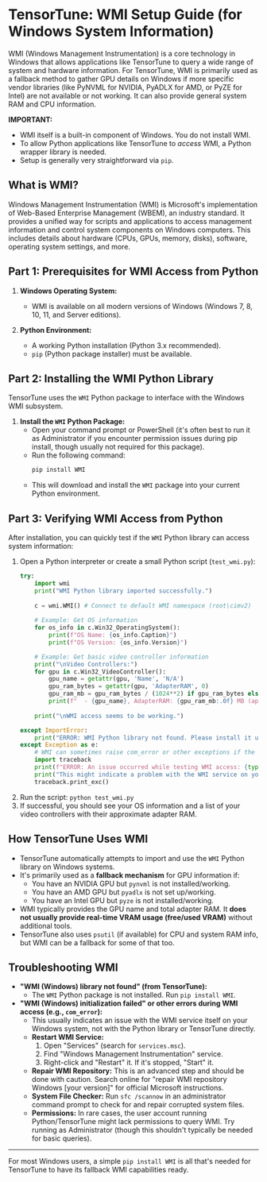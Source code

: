 # TensorTune: WMI Setup Guide (for Windows System Information)

WMI (Windows Management Instrumentation) is a core technology in Windows that allows applications like TensorTune to query a wide range of system and hardware information. For TensorTune, WMI is primarily used as a fallback method to gather GPU details on Windows if more specific vendor libraries (like PyNVML for NVIDIA, PyADLX for AMD, or PyZE for Intel) are not available or not working. It can also provide general system RAM and CPU information.

**IMPORTANT:**
*   WMI itself is a built-in component of Windows. You do not install WMI.
*   To allow Python applications like TensorTune to *access* WMI, a Python wrapper library is needed.
*   Setup is generally very straightforward via `pip`.

## What is WMI?

Windows Management Instrumentation (WMI) is Microsoft's implementation of Web-Based Enterprise Management (WBEM), an industry standard. It provides a unified way for scripts and applications to access management information and control system components on Windows computers. This includes details about hardware (CPUs, GPUs, memory, disks), software, operating system settings, and more.

## Part 1: Prerequisites for WMI Access from Python

1.  **Windows Operating System:**
    *   WMI is available on all modern versions of Windows (Windows 7, 8, 10, 11, and Server editions).

2.  **Python Environment:**
    *   A working Python installation (Python 3.x recommended).
    *   `pip` (Python package installer) must be available.

## Part 2: Installing the WMI Python Library

TensorTune uses the `WMI` Python package to interface with the Windows WMI subsystem.

1.  **Install the `WMI` Python Package:**
    *   Open your command prompt or PowerShell (it's often best to run it as Administrator if you encounter permission issues during pip install, though usually not required for this package).
    *   Run the following command:
        ```bash
        pip install WMI
        ```
    *   This will download and install the `WMI` package into your current Python environment.

## Part 3: Verifying WMI Access from Python

After installation, you can quickly test if the `WMI` Python library can access system information:

1.  Open a Python interpreter or create a small Python script (`test_wmi.py`):
    ```python
    try:
        import wmi
        print("WMI Python library imported successfully.")
        
        c = wmi.WMI() # Connect to default WMI namespace (root\cimv2)
        
        # Example: Get OS information
        for os_info in c.Win32_OperatingSystem():
            print(f"OS Name: {os_info.Caption}")
            print(f"OS Version: {os_info.Version}")

        # Example: Get basic video controller information
        print("\nVideo Controllers:")
        for gpu in c.Win32_VideoController():
            gpu_name = getattr(gpu, 'Name', 'N/A')
            gpu_ram_bytes = getattr(gpu, 'AdapterRAM', 0)
            gpu_ram_mb = gpu_ram_bytes / (1024**2) if gpu_ram_bytes else 0
            print(f"  - {gpu_name}, AdapterRAM: {gpu_ram_mb:.0f} MB (approx.)")
        
        print("\nWMI access seems to be working.")

    except ImportError:
        print("ERROR: WMI Python library not found. Please install it using 'pip install WMI'.")
    except Exception as e:
        # WMI can sometimes raise com_error or other exceptions if the WMI service has issues.
        import traceback
        print(f"ERROR: An issue occurred while testing WMI access: {type(e).__name__} - {e}")
        print("This might indicate a problem with the WMI service on your Windows system.")
        traceback.print_exc()
    ```
2.  Run the script: `python test_wmi.py`
3.  If successful, you should see your OS information and a list of your video controllers with their approximate adapter RAM.

## How TensorTune Uses WMI

*   TensorTune automatically attempts to import and use the `WMI` Python library on Windows systems.
*   It's primarily used as a **fallback mechanism** for GPU information if:
    *   You have an NVIDIA GPU but `pynvml` is not installed/working.
    *   You have an AMD GPU but `pyadlx` is not set up/working.
    *   You have an Intel GPU but `pyze` is not installed/working.
*   WMI typically provides the GPU name and total adapter RAM. It **does not usually provide real-time VRAM usage (free/used VRAM)** without additional tools.
*   TensorTune also uses `psutil` (if available) for CPU and system RAM info, but WMI can be a fallback for some of that too.

## Troubleshooting WMI

*   **"WMI (Windows) library not found" (from TensorTune):**
    *   The `WMI` Python package is not installed. Run `pip install WMI`.
*   **"WMI (Windows) initialization failed" or other errors during WMI access (e.g., `com_error`):**
    *   This usually indicates an issue with the WMI service itself on your Windows system, not with the Python library or TensorTune directly.
    *   **Restart WMI Service:**
        1.  Open "Services" (search for `services.msc`).
        2.  Find "Windows Management Instrumentation" service.
        3.  Right-click and "Restart" it. If it's stopped, "Start" it.
    *   **Repair WMI Repository:** This is an advanced step and should be done with caution. Search online for "repair WMI repository Windows [your version]" for official Microsoft instructions.
    *   **System File Checker:** Run `sfc /scannow` in an administrator command prompt to check for and repair corrupted system files.
    *   **Permissions:** In rare cases, the user account running Python/TensorTune might lack permissions to query WMI. Try running as Administrator (though this shouldn't typically be needed for basic queries).

---

For most Windows users, a simple `pip install WMI` is all that's needed for TensorTune to have its fallback WMI capabilities ready.